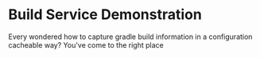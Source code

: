 # Build Service Demonstration

Every wondered how to capture gradle build information in a configuration cacheable way? You've come to the right place
